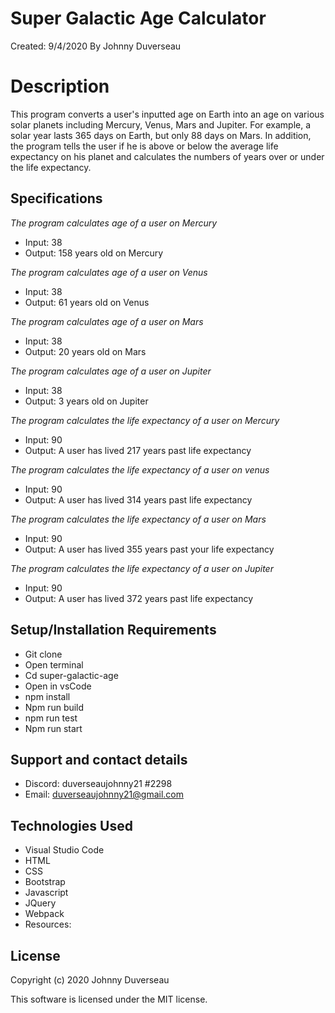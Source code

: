 # Super Galactic Age Calculator
Created: 9/4/2020
 By Johnny Duverseau
# Description
This program converts a user's inputted age on Earth into an age on various solar planets including Mercury, Venus, Mars and Jupiter. For example, a solar year lasts 365 days on Earth, but only 88 days on Mars. In addition, the program tells the user if he is above or below the average life expectancy on his planet and calculates the numbers of years over or under the life expectancy.

## Specifications

_The program calculates age of a user on Mercury_

* Input: 38
* Output: 158 years old on Mercury

 _The program calculates age of a user on Venus_

* Input: 38
* Output: 61 years old on Venus

_The program calculates age of a user on Mars_

* Input: 38
* Output: 20 years old on Mars

_The program calculates age of a user on Jupiter_

* Input: 38
* Output: 3 years old on Jupiter

_The program calculates the life expectancy of a user on Mercury_

* Input: 90
* Output: A user has lived 217 years past life expectancy

_The program calculates the life expectancy of a user on venus_

* Input: 90
* Output: A user has lived 314 years past life expectancy

_The program calculates the life expectancy of a user on Mars_

* Input: 90
* Output: A user has lived 355 years past your life expectancy

_The program calculates the life expectancy of a user on Jupiter_

* Input: 90
* Output: A user has lived 372 years past life expectancy

## Setup/Installation Requirements
- Git clone 
- Open terminal 
- Cd super-galactic-age
- Open in vsCode
- npm install
- Npm run build
- npm run test 
- Npm run start

## Support and contact details
- Discord: duverseaujohnny21 #2298
- Email: duverseaujohnny21@gmail.com
## Technologies Used
- Visual Studio Code
- HTML
- CSS
- Bootstrap
- Javascript
- JQuery
- Webpack
- Resources:
## License
Copyright (c) 2020 Johnny Duverseau

This software is licensed under the MIT license.